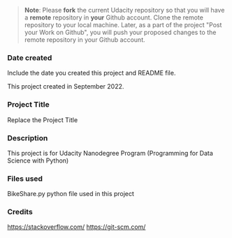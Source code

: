>**Note**: Please **fork** the current Udacity repository so that you will have a **remote** repository in **your** Github account. Clone the remote repository to your local machine. Later, as a part of the project "Post your Work on Github", you will push your proposed changes to the remote repository in your Github account.

### Date created
Include the date you created this project and README file.

This project created in September 2022.

### Project Title
Replace the Project Title

### Description
This project is for Udacity Nanodegree Program (Programming for Data Science with Python)

### Files used

BikeShare.py python file used in this project

### Credits

https://stackoverflow.com/
https://git-scm.com/
